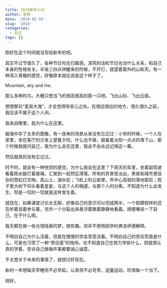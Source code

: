 ```yaml
---
title: 2018新年小记
author: 宣棋
date: '2018-02-19'
slug: '2018'
categories:
  - 日记
tags: []
---
```

刚好在这个时间就当写给新年的吧。

其实不过节很久了，各种节日均无归属感。深究的话和节日也没什么关系，和自己本身的性格有关。半夜三四点钟醒来的时候，不开灯，就望着窗外的山和天。有一种深入骨髓的感觉，好像原本就应该是这个样子了。

Mountain, sky and me.

那么多种的鸟，大概只想当飞的很高很高的那一只吧。飞出山际、飞出云层。

想想那句“星辰大海”，才会觉得有安心之处。在很远很远的地方，很久很久之前，我应该不属于这个人间。

我来自哪里，我为什么在这里。

脑海中存了太多的图像，有一连串的场景从来没有忘记过：小学的时候，一个人在家里，坐在客厅的沙发上望着夕阳，什么也不做，就看着太阳一点点的落下山，那个时候我就问自己，我为什么会在这里，我会不会永远记得这一幕。

然后就真的没有忘记过。

时不时，就会有一种恍惚的感觉，为什么我会在这里？下雨天的车里，坐着副驾驶看着雨水敲打着玻璃，汇聚到一起然后滑落，所有的背景音淡出，黑夜和城市里驳杂的霓虹灯交映。高山上，湖水前；飞机上的云层里，市中心高层的落地窗前；院子里大树下仰头看着星星，与这个人的相遇，与那个人的分离。不知道为什么会发生，但是一切的一切就是这样发生着。

就现在，如果课堂讨论太无聊，好像自己的意识可以切成两半，一个假模假样的还在听着说着参与着，另外一个分裂出来悬浮着飘着静静地看着。顺便嘲讽一下自己，在干什么呢。

每天都在做一些光怪陆离的梦，很有趣。但并不想用刚学的弗洛伊德解释。

不明白自己为什么活着，但是在慢慢的学会享受活着。不明白自己的责任究竟是什么，可是也习惯了一种“责任感”的陪伴。也不知道自己在努力学些什么，但就很认真的学着，告诉自己做每件事都要诚心诚意。

不太想关于未来的事情了，就想过好现在。

新的一年想每天早睡但不必早起，认真但不必苛责，适量运动，珍惜每一个当下。

祝好。